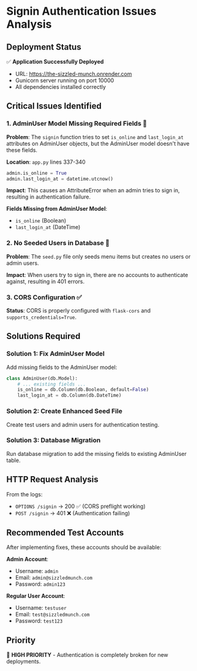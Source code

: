 # Signin Authentication Issues Analysis

## Deployment Status
✅ **Application Successfully Deployed**
- URL: https://the-sizzled-munch.onrender.com
- Gunicorn server running on port 10000
- All dependencies installed correctly

## Critical Issues Identified

### 1. **AdminUser Model Missing Required Fields** 🚨
**Problem**: The `signin` function tries to set `is_online` and `last_login_at` attributes on AdminUser objects, but the AdminUser model doesn't have these fields.

**Location**: `app.py` lines 337-340
```python
admin.is_online = True  
admin.last_login_at = datetime.utcnow()
```

**Impact**: This causes an AttributeError when an admin tries to sign in, resulting in authentication failure.

**Fields Missing from AdminUser Model**:
- `is_online` (Boolean)
- `last_login_at` (DateTime)

### 2. **No Seeded Users in Database** 🚨
**Problem**: The `seed.py` file only seeds menu items but creates no users or admin users.

**Impact**: When users try to sign in, there are no accounts to authenticate against, resulting in 401 errors.

### 3. **CORS Configuration** ✅
**Status**: CORS is properly configured with `flask-cors` and `supports_credentials=True`.

## Solutions Required

### Solution 1: Fix AdminUser Model
Add missing fields to the AdminUser model:

```python
class AdminUser(db.Model):
    # ... existing fields ...
    is_online = db.Column(db.Boolean, default=False)
    last_login_at = db.Column(db.DateTime)
```

### Solution 2: Create Enhanced Seed File
Create test users and admin users for authentication testing.

### Solution 3: Database Migration
Run database migration to add the missing fields to existing AdminUser table.

## HTTP Request Analysis
From the logs:
- `OPTIONS /signin` → 200 ✅ (CORS preflight working)
- `POST /signin` → 401 ❌ (Authentication failing)

## Recommended Test Accounts
After implementing fixes, these accounts should be available:

**Admin Account**:
- Username: `admin`
- Email: `admin@sizzledmunch.com`
- Password: `admin123`

**Regular User Account**:
- Username: `testuser`
- Email: `test@sizzledmunch.com`
- Password: `test123`

## Priority
🔴 **HIGH PRIORITY** - Authentication is completely broken for new deployments.